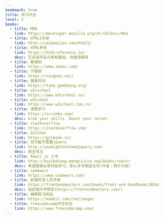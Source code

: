 ```yaml
---
bookmark: true
title: 学习平台
level: 3
books:
  - title: MDN
    link: https://developer.mozilla.org/zh-CN/docs/Web
  - title: HTML5手册
    link: http://caibaojian.com/html5/
  - title: HTML参考
    link: https://htmlreference.io/
    desc: 它具有所有元素和属性，你值得拥有
  - title: 慕课网
    link: https://www.imooc.com/
  - title: 宁皓网
    link: https://ninghao.net/
  - title: 极客时间
    link: https://time.geekbang.org/
  - title: w3cschool
    link: https://www.w3cschool.cn/
  - title: w3school
    link: https://www.w3school.com.cn/
  - title: 课程学习
    link: https://scrimba.com/
    desc: Grow your skills. Boost your career.
  - title: stackoverflow
    link: https://stackoverflow.com/
  - title: GitChat
    link: https://gitbook.cn/
  - title: 您可能不需要jQuery
    link: http://youmightnotneedjquery.com/
    desc: 原生写法
  - title: React.js 小书
    link: http://huziketang.mangojuice.top/books/react/
    desc: 希望能够从零开始学习，那么本书很适合你(作者：胡子大哈)
  - title: codewars
    link: https://www.codewars.com/
  - title: 前端开发人员手册
    link: https://frontendmasters.com/books/front-end-handbook/2018/
    desc: 由前端大师赞助(https://frontendmasters.com/)
  - title: 编程练习网站
    link: https://edabit.com/challenges
  - title: freecodecamp中文社区
    link: https://www.freecodecamp.one/
---
```

